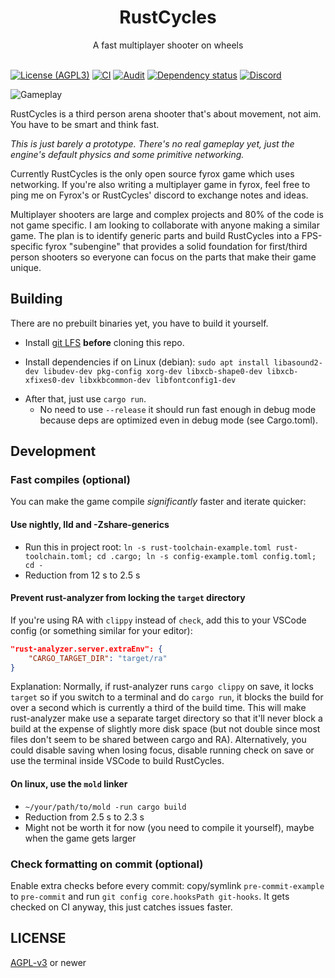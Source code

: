 <div align="center">
    <h1>RustCycles</h1>
    A fast multiplayer shooter on wheels
</div>
<br />

[![License (AGPL3)](https://img.shields.io/github/license/rustcycles/rustcycles)](https://github.com/rustcycles/rustcycles/blob/master/LICENSE)
[![CI](https://github.com/rustcycles/rustcycles/workflows/CI/badge.svg)](https://github.com/rustcycles/rustcycles/actions)
[![Audit](https://github.com/rustcycles/rustcycles/workflows/audit/badge.svg)](https://rustsec.org/)
[![Dependency status](https://deps.rs/repo/github/rustcycles/rustcycles/status.svg)](https://deps.rs/repo/github/rustcycles/rustcycles)
[![Discord](https://img.shields.io/discord/770013530593689620?label=&logo=discord&logoColor=ffffff&color=7389D8&labelColor=6A7EC2)](https://discord.gg/cXU5HzDXM5)
<!-- These keep getting broken and then they show 0 which looks bad
[![Total lines](https://tokei.rs/b1/github/rustcycles/rustcycles)](https://github.com/rustcycles/rustcycles)
[![Lines of comments](https://tokei.rs/b1/github/rustcycles/rustcycles?category=comments)](https://github.com/rustcycles/rustcycles) -->

<!-- Note to my future OCD: The ideal image width for a github readme is ~838~ 830 pixels. Inspect in firefox and look at Box Model on the Layout tab (value confirmed in gimp). The recommended size for the social preview is higher, likely best to use a different image. -->
<!-- Check https://github.com/topics/tron to make sure it doesn't look blurry. -->
![Gameplay](media/screenshot.png)

RustCycles is a third person arena shooter that's about movement, not aim. You have to be smart and think fast.

_This is just barely a prototype. There's no real gameplay yet, just the engine's default physics and some primitive networking._

Currently RustCycles is the only open source fyrox game which uses networking. If you're also writing a multiplayer game in fyrox, feel free to ping me on Fyrox's or RustCycles' discord to exchange notes and ideas.

Multiplayer shooters are large and complex projects and 80% of the code is not game specific. I am looking to collaborate with anyone making a similar game. The plan is to identify generic parts and build RustCycles into a FPS-specific fyrox "subengine" that provides a solid foundation for first/third person shooters so everyone can focus on the parts that make their game unique.

## Building

There are no prebuilt binaries yet, you have to build it yourself.

- Install [git LFS](https://git-lfs.github.com/) **before** cloning this repo.

- Install dependencies if on Linux (debian): `sudo apt install libasound2-dev libudev-dev pkg-config xorg-dev libxcb-shape0-dev libxcb-xfixes0-dev libxkbcommon-dev libfontconfig1-dev`
<!-- libfontconfig1-dev is not needed on CI for some reason but I couldn't compile without it on Kubuntu 22.04 -->

- After that, just use `cargo run`.
  - No need to use `--release` it should run fast enough in debug mode because deps are optimized even in debug mode (see Cargo.toml).

## Development

### Fast compiles (optional)

You can make the game compile _significantly_ faster and iterate quicker:

#### Use nightly, lld and -Zshare-generics

- Run this in project root: `ln -s rust-toolchain-example.toml rust-toolchain.toml; cd .cargo; ln -s config-example.toml config.toml; cd -`
- Reduction from 12 s to 2.5 s

#### Prevent rust-analyzer from locking the `target` directory

If you're using RA with `clippy` instead of `check`, add this to your VSCode config (or something similar for your editor):

```json
"rust-analyzer.server.extraEnv": {
    "CARGO_TARGET_DIR": "target/ra"
}
```

Explanation: Normally, if rust-analyzer runs `cargo clippy` on save, it locks `target` so if you switch to a terminal and do `cargo run`, it blocks the build for over a second which is currently a third of the build time. This will make rust-analyzer make use a separate target directory so that it'll never block a build at the expense of slightly more disk space (but not double since most files don't seem to be shared between cargo and RA). Alternatively, you could disable saving when losing focus, disable running check on save or use the terminal inside VSCode to build RustCycles.

#### On linux, use the `mold` linker

- `~/your/path/to/mold -run cargo build`
- Reduction from 2.5 s to 2.3 s
- Might not be worth it for now (you need to compile it yourself), maybe when the game gets larger

### Check formatting on commit (optional)

Enable extra checks before every commit: copy/symlink `pre-commit-example` to `pre-commit` and run `git config core.hooksPath git-hooks`. It gets checked on CI anyway, this just catches issues faster.

## LICENSE

[AGPL-v3](LICENSE) or newer
